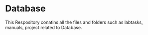 # Database
This Respository conatins all the files and folders such as labtasks, manuals, project related to Database.

